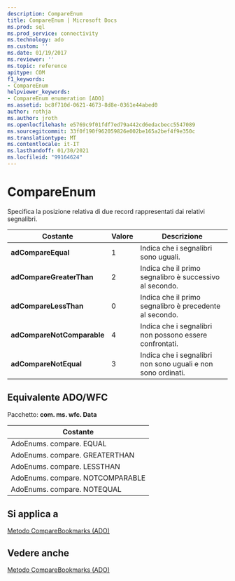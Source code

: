 ```yaml
---
description: CompareEnum
title: CompareEnum | Microsoft Docs
ms.prod: sql
ms.prod_service: connectivity
ms.technology: ado
ms.custom: ''
ms.date: 01/19/2017
ms.reviewer: ''
ms.topic: reference
apitype: COM
f1_keywords:
- CompareEnum
helpviewer_keywords:
- CompareEnum enumeration [ADO]
ms.assetid: bc8f710d-0621-4673-8d8e-0361e44abed0
author: rothja
ms.author: jroth
ms.openlocfilehash: e5769c9f01fdf7ed79a442cd6edacbecc5547089
ms.sourcegitcommit: 33f0f190f962059826e002be165a2bef4f9e350c
ms.translationtype: MT
ms.contentlocale: it-IT
ms.lasthandoff: 01/30/2021
ms.locfileid: "99164624"
---
```

# <a name="compareenum"></a>CompareEnum
Specifica la posizione relativa di due record rappresentati dai relativi segnalibri.  
  
|Costante|Valore|Descrizione|  
|--------------|-----------|-----------------|  
|**adCompareEqual**|1|Indica che i segnalibri sono uguali.|  
|**adCompareGreaterThan**|2|Indica che il primo segnalibro è successivo al secondo.|  
|**adCompareLessThan**|0|Indica che il primo segnalibro è precedente al secondo.|  
|**adCompareNotComparable**|4|Indica che i segnalibri non possono essere confrontati.|  
|**adCompareNotEqual**|3|Indica che i segnalibri non sono uguali e non sono ordinati.|  
  
## <a name="adowfc-equivalent"></a>Equivalente ADO/WFC  
 Pacchetto: **com. ms. wfc. Data**  
  
|Costante|  
|--------------|  
|AdoEnums. compare. EQUAL|  
|AdoEnums. compare. GREATERTHAN|  
|AdoEnums. compare. LESSTHAN|  
|AdoEnums. compare. NOTCOMPARABLE|  
|AdoEnums. compare. NOTEQUAL|  
  
## <a name="applies-to"></a>Si applica a  
 [Metodo CompareBookmarks (ADO)](./comparebookmarks-method-ado.md)  
  
## <a name="see-also"></a>Vedere anche  
 [Metodo CompareBookmarks (ADO)](./comparebookmarks-method-ado.md)